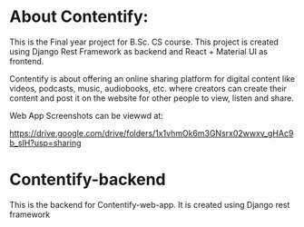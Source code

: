 # About Contentify:
This is the Final year project for B.Sc. CS course. This project is created using Django Rest Framework as backend and React + Material UI as frontend.

Contentify is about offering an online sharing platform for digital content like videos, 
podcasts, music, audiobooks, etc. where creators can create their content and post it on the website for other people to view, listen and share.

Web App Screenshots can be viewwd at:

https://drive.google.com/drive/folders/1x1vhmOk6m3GNsrx02wwxv_gHAc9b_sIH?usp=sharing

# Contentify-backend
This is the backend for Contentify-web-app. It is created using Django rest framework
